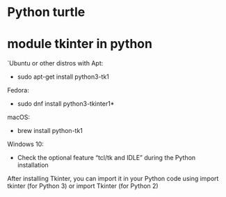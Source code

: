 # Python turtle

# module tkinter in python

`Ubuntu or other distros with Apt: 

* sudo apt-get install python3-tk1

Fedora: 

* sudo dnf install python3-tkinter1*

macOS: 

* brew install python-tk1

Windows 10: 

* Check the optional feature “tcl/tk and IDLE” during the Python   installation

After installing Tkinter, you can import it in your Python code using import tkinter (for Python 3) or import Tkinter (for Python 2)